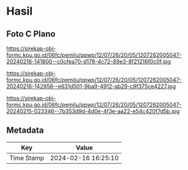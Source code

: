 # Hasil

## Foto C Plano

https://sirekap-obj-formc.kpu.go.id/06fc/pemilu/ppwp/12/07/26/20/05/1207262005047-20240216-141800--c0cfea70-d178-4c72-89e3-8f21216f0c0f.jpg

https://sirekap-obj-formc.kpu.go.id/06fc/pemilu/ppwp/12/07/26/20/05/1207262005047-20240216-142958--e631d501-9ba9-4912-ab29-c9f375ce4227.jpg

https://sirekap-obj-formc.kpu.go.id/06fc/pemilu/ppwp/12/07/26/20/05/1207262005047-20240215-023346--7b353d9d-4d0e-4f3e-aa22-e54c420f7d5b.jpg


## Metadata

| Key        | Value               |
| ---------- | ------------------- |
| Time Stamp | 2024-02-16 16:25:10 |



